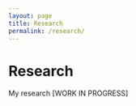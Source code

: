 ```yaml
---
layout: page
title: Research
permalink: /research/
---
```

# Research
My research [WORK IN PROGRESS]
